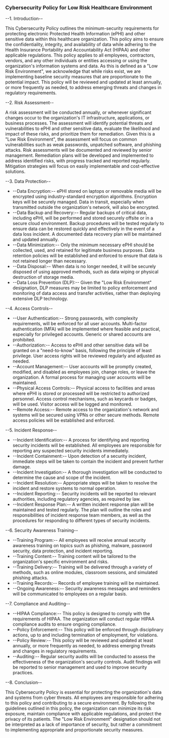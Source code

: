 ### Cybersecurity Policy for Low Risk Healthcare Environment

--1. Introduction--

This Cybersecurity Policy outlines the minimum-security requirements for protecting electronic Protected Health Information (ePHI) and other sensitive data within this healthcare organization. This policy aims to ensure the confidentiality, integrity, and availability of data while adhering to the Health Insurance Portability and Accountability Act (HIPAA) and other applicable regulations. This policy applies to all employees, contractors, vendors, and any other individuals or entities accessing or using the organization's information systems and data. As this is defined as a "Low Risk Environment", we acknowledge that while risks exist, we are implementing baseline security measures that are proportionate to the potential impact. This policy will be reviewed and updated at least annually, or more frequently as needed, to address emerging threats and changes in regulatory requirements.

--2. Risk Assessment--

A risk assessment will be conducted annually, or whenever significant changes occur to the organization's IT infrastructure, applications, or business processes. The assessment will identify potential threats and vulnerabilities to ePHI and other sensitive data, evaluate the likelihood and impact of these risks, and prioritize them for remediation. Given this is a "Low Risk Environment", the assessment will focus on common vulnerabilities such as weak passwords, unpatched software, and phishing attacks. Risk assessments will be documented and reviewed by senior management. Remediation plans will be developed and implemented to address identified risks, with progress tracked and reported regularly. Mitigation strategies will focus on easily implementable and cost-effective solutions.

--3. Data Protection--

-   --Data Encryption:-- ePHI stored on laptops or removable media will be encrypted using industry-standard encryption algorithms. Encryption keys will be securely managed. Data in transit, especially when transmitted outside the organization's network, will also be encrypted.
-   --Data Backup and Recovery:-- Regular backups of critical data, including ePHI, will be performed and stored securely offsite or in a secure cloud environment. Backup procedures will be tested regularly to ensure data can be restored quickly and effectively in the event of a data loss incident. A documented data recovery plan will be maintained and updated annually.
-   --Data Minimization:-- Only the minimum necessary ePHI should be collected, used, and retained for legitimate business purposes. Data retention policies will be established and enforced to ensure that data is not retained longer than necessary.
-   --Data Disposal:-- When data is no longer needed, it will be securely disposed of using approved methods, such as data wiping or physical destruction of storage media.
-   --Data Loss Prevention (DLP):-- Given the "Low Risk Environment" designation, DLP measures may be limited to policy enforcement and monitoring of data access and transfer activities, rather than deploying extensive DLP technology.

--4. Access Controls--

-   --User Authentication:-- Strong passwords, with complexity requirements, will be enforced for all user accounts. Multi-factor authentication (MFA) will be implemented where feasible and practical, especially for privileged accounts. Generic or shared accounts are prohibited.
-   --Authorization:-- Access to ePHI and other sensitive data will be granted on a "need-to-know" basis, following the principle of least privilege. User access rights will be reviewed regularly and adjusted as needed.
-   --Account Management:-- User accounts will be promptly created, modified, and disabled as employees join, change roles, or leave the organization. A formal process for managing user accounts will be maintained.
-   --Physical Access Controls:-- Physical access to facilities and areas where ePHI is stored or processed will be restricted to authorized personnel. Access control mechanisms, such as keycards or badges, will be used. Visitor access will be logged and monitored.
-   --Remote Access:-- Remote access to the organization's network and systems will be secured using VPNs or other secure methods. Remote access policies will be established and enforced.

--5. Incident Response--

-   --Incident Identification:-- A process for identifying and reporting security incidents will be established. All employees are responsible for reporting any suspected security incidents immediately.
-   --Incident Containment:-- Upon detection of a security incident, immediate steps will be taken to contain the incident and prevent further damage.
-   --Incident Investigation:-- A thorough investigation will be conducted to determine the cause and scope of the incident.
-   --Incident Resolution:-- Appropriate steps will be taken to resolve the incident and restore systems to normal operation.
-   --Incident Reporting:-- Security incidents will be reported to relevant authorities, including regulatory agencies, as required by law.
-   --Incident Response Plan:-- A written incident response plan will be maintained and tested regularly. The plan will outline the roles and responsibilities of incident response team members, as well as the procedures for responding to different types of security incidents.

--6. Security Awareness Training--

-   --Training Program:-- All employees will receive annual security awareness training on topics such as phishing, malware, password security, data protection, and incident reporting.
-   --Training Content:-- Training content will be tailored to the organization's specific environment and risks.
-   --Training Delivery:-- Training will be delivered through a variety of methods, such as online modules, classroom sessions, and simulated phishing attacks.
-   --Training Records:-- Records of employee training will be maintained.
-   --Ongoing Awareness:-- Security awareness messages and reminders will be communicated to employees on a regular basis.

--7. Compliance and Auditing--

-   --HIPAA Compliance:-- This policy is designed to comply with the requirements of HIPAA. The organization will conduct regular HIPAA compliance audits to ensure ongoing compliance.
-   --Policy Enforcement:-- This policy will be enforced through disciplinary actions, up to and including termination of employment, for violations.
-   --Policy Review:-- This policy will be reviewed and updated at least annually, or more frequently as needed, to address emerging threats and changes in regulatory requirements.
-   --Auditing:-- Regular security audits will be conducted to assess the effectiveness of the organization's security controls. Audit findings will be reported to senior management and used to improve security practices.

--8. Conclusion--

This Cybersecurity Policy is essential for protecting the organization's data and systems from cyber threats. All employees are responsible for adhering to this policy and contributing to a secure environment. By following the guidelines outlined in this policy, the organization can minimize its risk exposure, maintain compliance with applicable regulations, and protect the privacy of its patients. The "Low Risk Environment" designation should not be interpreted as a lack of importance of security, but rather a commitment to implementing appropriate and proportionate security measures.
